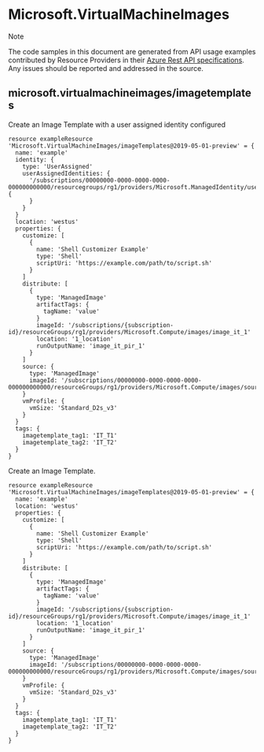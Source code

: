# Microsoft.VirtualMachineImages
  
> [!NOTE]
> The code samples in this document are generated from API usage examples contributed by Resource Providers in their [Azure Rest API specifications](https://github.com/Azure/azure-rest-api-specs). Any issues should be reported and addressed in the source.


## microsoft.virtualmachineimages/imagetemplates

Create an Image Template with a user assigned identity configured
```bicep
resource exampleResource 'Microsoft.VirtualMachineImages/imageTemplates@2019-05-01-preview' = {
  name: 'example'
  identity: {
    type: 'UserAssigned'
    userAssignedIdentities: {
      '/subscriptions/00000000-0000-0000-0000-000000000000/resourcegroups/rg1/providers/Microsoft.ManagedIdentity/userAssignedIdentities/identity_1': {
      }
    }
  }
  location: 'westus'
  properties: {
    customize: [
      {
        name: 'Shell Customizer Example'
        type: 'Shell'
        scriptUri: 'https://example.com/path/to/script.sh'
      }
    ]
    distribute: [
      {
        type: 'ManagedImage'
        artifactTags: {
          tagName: 'value'
        }
        imageId: '/subscriptions/{subscription-id}/resourceGroups/rg1/providers/Microsoft.Compute/images/image_it_1'
        location: '1_location'
        runOutputName: 'image_it_pir_1'
      }
    ]
    source: {
      type: 'ManagedImage'
      imageId: '/subscriptions/00000000-0000-0000-0000-000000000000/resourceGroups/rg1/providers/Microsoft.Compute/images/source_image'
    }
    vmProfile: {
      vmSize: 'Standard_D2s_v3'
    }
  }
  tags: {
    imagetemplate_tag1: 'IT_T1'
    imagetemplate_tag2: 'IT_T2'
  }
}
```

Create an Image Template.
```bicep
resource exampleResource 'Microsoft.VirtualMachineImages/imageTemplates@2019-05-01-preview' = {
  name: 'example'
  location: 'westus'
  properties: {
    customize: [
      {
        name: 'Shell Customizer Example'
        type: 'Shell'
        scriptUri: 'https://example.com/path/to/script.sh'
      }
    ]
    distribute: [
      {
        type: 'ManagedImage'
        artifactTags: {
          tagName: 'value'
        }
        imageId: '/subscriptions/{subscription-id}/resourceGroups/rg1/providers/Microsoft.Compute/images/image_it_1'
        location: '1_location'
        runOutputName: 'image_it_pir_1'
      }
    ]
    source: {
      type: 'ManagedImage'
      imageId: '/subscriptions/00000000-0000-0000-0000-000000000000/resourceGroups/rg1/providers/Microsoft.Compute/images/source_image'
    }
    vmProfile: {
      vmSize: 'Standard_D2s_v3'
    }
  }
  tags: {
    imagetemplate_tag1: 'IT_T1'
    imagetemplate_tag2: 'IT_T2'
  }
}
```
